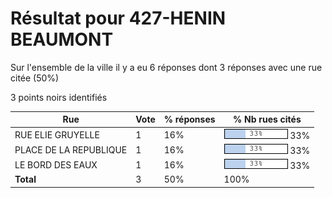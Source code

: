 # Résultat pour 427-HENIN BEAUMONT

Sur l'ensemble de la ville il y a eu 6 réponses dont 3 réponses avec une rue citée (50%)

3 points noirs identifiés

| Rue | Vote | % réponses | % Nb rues cités|
|-----|------|------------|----------------|
| RUE ELIE GRUYELLE | 1 | 16% | <img src="../../img/bar_33.gif" />&nbsp;33%|
| PLACE DE LA REPUBLIQUE | 1 | 16% | <img src="../../img/bar_33.gif" />&nbsp;33%|
| LE BORD DES EAUX | 1 | 16% | <img src="../../img/bar_33.gif" />&nbsp;33%|
| **Total** | 3 | 50% | 100%|
